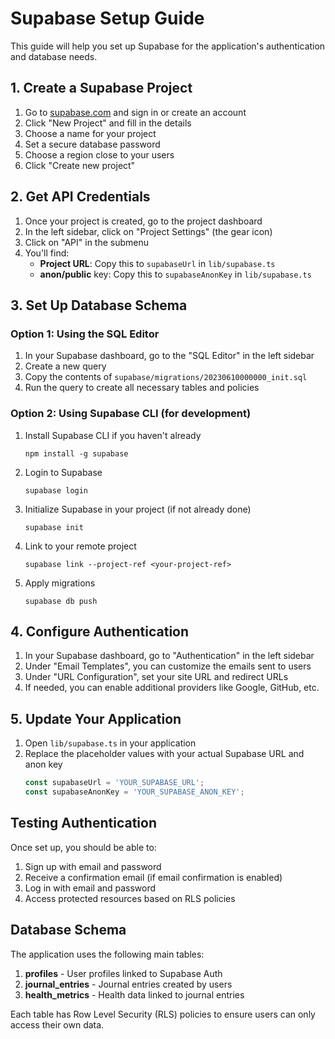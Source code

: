 # Supabase Setup Guide

This guide will help you set up Supabase for the application's authentication and database needs.

## 1. Create a Supabase Project

1. Go to [supabase.com](https://supabase.com) and sign in or create an account
2. Click "New Project" and fill in the details
3. Choose a name for your project
4. Set a secure database password
5. Choose a region close to your users
6. Click "Create new project"

## 2. Get API Credentials

1. Once your project is created, go to the project dashboard
2. In the left sidebar, click on "Project Settings" (the gear icon)
3. Click on "API" in the submenu
4. You'll find:
   - **Project URL**: Copy this to `supabaseUrl` in `lib/supabase.ts`
   - **anon/public** key: Copy this to `supabaseAnonKey` in `lib/supabase.ts`

## 3. Set Up Database Schema

### Option 1: Using the SQL Editor

1. In your Supabase dashboard, go to the "SQL Editor" in the left sidebar
2. Create a new query
3. Copy the contents of `supabase/migrations/20230610000000_init.sql`
4. Run the query to create all necessary tables and policies

### Option 2: Using Supabase CLI (for development)

1. Install Supabase CLI if you haven't already
   ```
   npm install -g supabase
   ```
2. Login to Supabase
   ```
   supabase login
   ```
3. Initialize Supabase in your project (if not already done)
   ```
   supabase init
   ```
4. Link to your remote project
   ```
   supabase link --project-ref <your-project-ref>
   ```
5. Apply migrations
   ```
   supabase db push
   ```

## 4. Configure Authentication

1. In your Supabase dashboard, go to "Authentication" in the left sidebar
2. Under "Email Templates", you can customize the emails sent to users
3. Under "URL Configuration", set your site URL and redirect URLs
4. If needed, you can enable additional providers like Google, GitHub, etc.

## 5. Update Your Application

1. Open `lib/supabase.ts` in your application
2. Replace the placeholder values with your actual Supabase URL and anon key
   ```typescript
   const supabaseUrl = 'YOUR_SUPABASE_URL';
   const supabaseAnonKey = 'YOUR_SUPABASE_ANON_KEY';
   ```

## Testing Authentication

Once set up, you should be able to:
1. Sign up with email and password
2. Receive a confirmation email (if email confirmation is enabled)
3. Log in with email and password
4. Access protected resources based on RLS policies

## Database Schema

The application uses the following main tables:

1. **profiles** - User profiles linked to Supabase Auth
2. **journal_entries** - Journal entries created by users
3. **health_metrics** - Health data linked to journal entries

Each table has Row Level Security (RLS) policies to ensure users can only access their own data. 